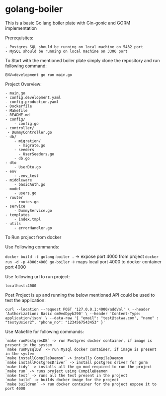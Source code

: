 # golang-boiler

This is a basic Go lang boiler plate with Gin-gonic and GORM implementation

Prerequisites:

    - Postgres SQL should be running on local machine on 5432 port
    - MySQL should be running on local machine on 3306 port

To Start with the mentioned boiler plate simply clone the repository and run following command:

`ENV=development go run main.go`

Project Overview:

    - main.go
    - config.development.yaml
    - config.production.yaml
    - Dockerfile
    - Makefile
    - README.md
    - config/
        - config.go
    - controller/
     - DummyController.go
    - db/
        - migration/
          - migrate.go
        - seeders
          - UserSeeders.go
        - db.go
    - dto
        - UserDto.go
    - env
        - .env_test
    - middleware
        - basicAuth.go
    - model
        - users.go
    - router
        - routes.go
    - service
        - DummyService.go
    - templates
        - index.tmpl
    - utils
        - errorHandler.go

To Run project from docker

Use Following commands:

`docker build -t golang-boiler .` -> expose port 4000 from project
`docker run -d -p 4000:4000 go-boiler` -> maps local port 4000 to docker container port 4000

Use following url to run project:

`localhost:4000`

Post Project is up and running the below mentioned API could be used to test the application:

`curl --location --request POST '127.0.0.1:4000/addVal' \
--header 'Authorization: Basic cm9vdDpyb290' \
--header 'Content-Type: application/json' \
--data-raw '{
    "email": "test@tatwa.com",
    "name" : "testyUsier2",
    "phone_no": "1234567543453"
}'`


Use Makefile for following commands:

    `make runPostgresDB` -> run Postgres docker container, if image is present in the system
    `make runMysqlDB` -> run Mysql docker container, if image is present in the system
    `make installCompileDaemon` -> installs CompileDaemon
    `make installPostgresDriver` -> install postgres driver for gorm
    `make tidy` -> installs all the go mod required to run the project
    `make run` -> runs project using CompileDaemon
    `make test` -> runs all the test present in the project
    `make build` -> builds docker image for the project
    `make buildrun` -> run docker container for the project expose it to port 4000



